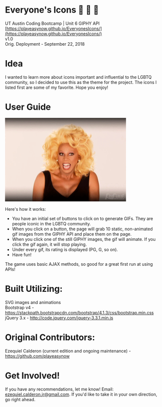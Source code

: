 # Everyone's Icons :crown: :crown: :crown:
UT Austin Coding Bootcamp | Unit 6 GIPHY API \
[https://playeasynow.github.io/EveryonesIcons/](https://playeasynow.github.io/EveryonesIcons/) \
v1.0 \
Orig. Deployment - September 22, 2018

# Idea
I wanted to learn more about icons important and influential to the LGBTQ community, so I decided to use this as the theme for the project. The icons I listed first are some of my favorite. Hope you enjoy!

# User Guide
![Image of Rupaul](./assets/images/rupaulCrazyLaugh.gif)

Here's how it works:

- You have an initial set of buttons to click on to generate GIFs. They are people iconic in the LGBTQ community.
- When you click on a button, the page will grab 10 static, non-animated gif images from the GIPHY API and place them on the page.
- When you click one of the still GIPHY images, the gif will animate. If you click the gif again, it will stop playing.
- Under every gif, its rating is displayed (PG, G, so on).
- Have fun!

The game uses basic AJAX methods, so good for a great first run at using APIs!

# Built Utilizing: 
SVG images and animations \
Bootstrap v4 - <https://stackpath.bootstrapcdn.com/bootstrap/4.1.3/css/bootstrap.min.css> \
jQuery 3.x - <http://code.jquery.com/jquery-3.3.1.min.js> 


# Original Contributors:
Ezequiel Calderon (current edition and ongoing maintenance) - <https://github.com/playeasynow>

# Get Involved!
If you have any recommendations, let me know! Email: ezequiel.calderon.jr@gmail.com. If you'd like to take it in your own direction, go right ahead. 
